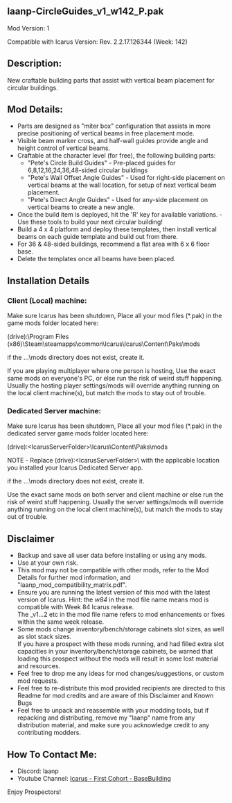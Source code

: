 laanp-CircleGuides_v1_w142_P.pak
----------------------------------------------------------------------
Mod Version: 1

Compatible with Icarus Version: Rev. 2.2.17.126344 (Week: 142)

## Description:
New craftable building parts that assist with vertical beam placement for circular buildings.

## Mod Details:
- Parts are designed as "miter box" configuration that assists in more precise positioning of vertical beams in free placement mode.
- Visible beam marker cross, and half-wall guides provide angle and height control of vertical beams.  
- Craftable at the character level (for free), the following building parts:
  - "Pete's Circle Build Guides" - Pre-placed guides for 6,8,12,16,24,36,48-sided circular buildings 
  - "Pete's Wall Offset Angle Guides" - Used for right-side placement on vertical beams at the wall location, for setup of next vertical beam placement.
  - "Pete's Direct Angle Guides" - Used for any-side placement on vertical beams to create a new angle.
- Once the build item is deployed, hit the 'R' key for available variations. - Use these tools to build your next circular building!
- Build a 4 x 4 platform and deploy these templates, then install vertical beams on each guide template and build out from there. 
- For 36 & 48-sided buildings, recommend a flat area with 6 x 6 floor base. 
- Delete the templates once all beams have been placed.


## Installation Details

### Client (Local) machine:
Make sure Icarus has been shutdown, 
Place all your mod files (*.pak) in the game mods folder located here:

(drive):\Program Files (x86)\Steam\steamapps\common\Icarus\Icarus\Content\Paks\mods

if the ...\mods directory does not exist, create it.

If you are playing multiplayer where one person is hosting, Use the exact same mods
on everyone's PC, or else run the risk of weird stuff happening.
Usually the hosting player settings/mods will override anything running on the local client machine(s), but match the mods to stay out of trouble.

### Dedicated Server machine:
Make sure Icarus has been shutdown, 
Place all your mod files (*.pak) in the dedicated server game mods folder located here:

(drive):\<IcarusServerFolder>\Icarus\Content\Paks\mods

NOTE - Replace (drive):\<IcarusServerFolder>\ with the applicable location you installed your Icarus Dedicated Server app.

if the ...\mods directory does not exist, create it.

Use the exact same mods on both server and client machine or else run the risk of weird stuff happening.
Usually the server settings/mods will override anything running on the local client machine(s), but match the mods to stay out of trouble.


## Disclaimer
- Backup and save all user data before installing or using any mods.
- Use at your own risk.
- This mod may not be compatible with other mods, refer to the Mod Details for further mod information, and "laanp_mod_compatibility_matrix.pdf". 
- Ensure you are running the latest version of this mod with the latest version of Icarus.  Hint: the _w84_ in the mod file name means mod is compatible with Week 84 Icarus release.  
  The _v1...2 etc in the mod file name refers to mod enhancements or fixes within the same week release. 
- Some mods change inventory/bench/storage cabinets slot sizes, as well as slot stack sizes.  
  If you have a prospect with these mods running, and had filled extra slot capacities in your inventory/bench/storage cabinets, be warned that loading this prospect without the mods will result in some lost material and resources. 
- Feel free to drop me any ideas for mod changes/suggestions, or custom mod requests.
- Feel free to re-distribute this mod provided recipients are directed to this Readme for mod credits and are aware of this Disclaimer and Known Bugs
- Feel free to unpack and reassemble with your modding tools, but if repacking and distributing, remove my "laanp" name from any distribution material,
   and make sure you acknowledge credit to any contributing modders.

## How To Contact Me:

- Discord: laanp
- Youtube Channel: [Icarus - First Cohort - BaseBuilding](https://www.youtube.com/channel/UCQWq0BjD4mnUkAZgRwwigNQ) 

Enjoy Prospectors!




























































































































